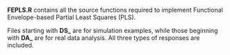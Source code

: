 **FEPLS.R** contains all the source functions required to implement Functional Envelope-based Partial Least Squares (PLS).

Files starting with **DS_** are for simulation examples, while those beginning with **DA_** are for real data analysis. All three types of responses are included.
